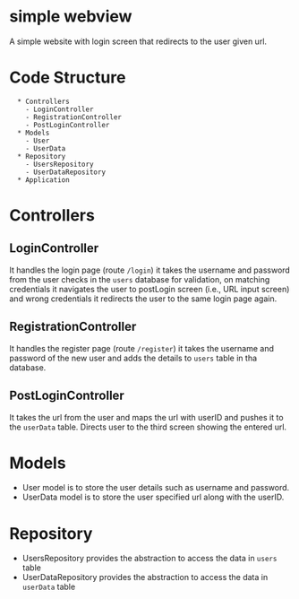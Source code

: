 # simple webview
A simple website with login screen that redirects to the user given url.

# Code Structure
```
  * Controllers
    - LoginController
    - RegistrationController
    - PostLoginController
  * Models
    - User
    - UserData
  * Repository
    - UsersRepository
    - UserDataRepository
  * Application
```
# Controllers
## LoginController
It handles the login page (route `/login`)
it takes the username and password from the user checks in the `users` database for validation, on matching credentials it navigates the user to postLogin screen (i.e., URL input screen) and wrong credentials it redirects the user to the same login page again.

## RegistrationController
It handles the register page (route `/register`)
it takes the username and password of the new user and adds the details to `users` table in tha database.

## PostLoginController
It takes the url from the user and maps the url with userID and pushes it to the `userData` table. Directs user to the third screen showing the entered url.

# Models
 * User model is to store the user details such as username and password.
 * UserData model is to store the user specified url along with the userID.

# Repository
 * UsersRepository provides the abstraction to access the data in `users` table
 * UserDataRepository provides the abstraction to access the data in `userData` table



